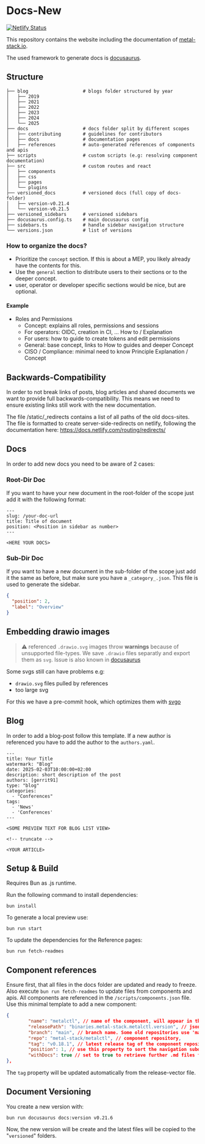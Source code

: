 # Docs-New

[![Netlify Status](https://api.netlify.com/api/v1/badges/f42ce2b4-45f8-4a11-9555-5a25f7a5e2aa/deploy-status)](https://app.netlify.com/projects/docs-new/deploys)

This repository contains the website including the documentation of [metal-stack.io](https://metal-stack.io).

The used framework to generate docs is [docusaurus](https://docusaurus.io).

## Structure

```
├── blog                    # blogs folder structured by year
│   ├── 2019
│   ├── 2021
│   ├── 2022
│   ├── 2023
│   ├── 2024
│   └── 2025
├── docs                    # docs folder split by different scopes
│   ├── contributing        # guidelines for contributors
│   ├── docs                # documentation pages
│   ├── references          # auto-generated references of components and apis
├── scripts                 # custom scripts (e.g: resolving component documentation)
├── src                     # custom routes and react
│   ├── components
│   ├── css
│   ├── pages
│   └── plugins
├── versioned_docs          # versioned docs (full copy of docs-folder)
│   ├── version-v0.21.4
│   └── version-v0.21.5
├── versioned_sidebars      # versioned sidebars
├── docusaurus.config.ts    # main docusaurus config
├── sidebars.ts             # handle sidebar navigation structure
└── versions.json           # list of versions
```

### How to organize the docs?

- Prioritize the `concept` section. If this is about a MEP, you likely already have the contents for this.
- Use the `general` section to distribute users to their sections or to the deeper concept.
- user, operator or developer specific sections would be nice, but are optional.

#### Example

- Roles and Permissions
  - Concept: explains all roles, permissions and sessions
  - For operators: OIDC, creation in CI, ... How to / Explanation
  - For users: how to guide to create tokens and edit permissions
  - General: base concept, links to How to guides and deeper Concept
  - CISO / Compliance: minimal need to know Principle Explanation / Concept

## Backwards-Compatibility

In order to not break links of posts, blog articles and shared documents we want to provide full backwards-compatibility.
This means we need to ensure existing links still work with the new documentation.

The file /static/_redirects contains a list of all paths of the old docs-sites. The file is formatted to create server-side-redirects on netlify, following the documentation here: https://docs.netlify.com/routing/redirects/

## Docs

In order to add new docs you need to be aware of 2 cases:

### Root-Dir Doc

If you want to have your new document in the root-folder of the scope just add it with the following format:

```
---
slug: /your-doc-url
title: Title of document
position: <Position in sidebar as number>
---

<HERE YOUR DOCS>
```

### Sub-Dir Doc

If you want to have a new document in the sub-folder of the scope just add it the same as before, but make sure you have a `_category_.json`.
This file is used to generate the sidebar.

```json
{
  "position": 2,
  "label": "Overview"
}
```

## Embedding drawio images

> ⚠️ referenced `.drawio.svg` images throw **warnings** because of unsupported file-types. We save `.drawio` files separatly and export them as `svg`. Issue is also known in [docusaurus](https://github.com/facebook/docusaurus/issues/9715)

Some svgs still can have problems e.g:

- `drawio.svg` files pulled by references
- too large svg

For this we have a pre-commit hook, which optimizes them with [svgo](https://github.com/svg/svgo)

## Blog

In order to add a blog-post follow this template. If a new author is referenced you have to add the author to the `authors.yaml`.

```
---
title: Your Title
watermark: "Blog"
date: 2025-02-03T10:00:00+02:00
description: short description of the post
authors: [gerrit91]
type: "blog"
categories:
  - "Conferences"
tags:
  - 'News'
  - 'Conferences'
---

<SOME PREVIEW TEXT FOR BLOG LIST VIEW>

<!-- truncate -->

<YOUR ARTICLE>
```

## Setup & Build

Requires Bun as .js runtime.

Run the following command to install dependencies:

```
bun install
```

To generate a local preview use:

```
bun run start
```

To update the dependencies for the Reference pages:

```
bun run fetch-readmes
```

## Component references

Ensure first, that all files in the docs folder are updated and ready to freeze. Also execute `bun run fetch-readmes` to update files from components and apis.
All components are referenced in the `/scripts/components.json` file. Use this minimal template to add a new component:

```json
{
        "name": "metalctl", // name of the component, will appear in the navigation
        "releasePath": "binaries.metal-stack.metalctl.version", // json-path of the version or tag in the release-vector
        "branch": "main", // branch name. Some old repositories use 'master'
        "repo": "metal-stack/metalctl", // component repository,
        "tag": "v0.18.1", // latest release tag of the component repository
        "position": 1, // use this property to sort the navigation subdirectories
        "withDocs": true // set to true to retrieve further .md files from a /docs folder. With false, only the README.md will be retrieved.
},
```

The `tag` property will be updated automatically from the release-vector file.

## Document Versioning

You create a new version with:

```
bun run docusaurus docs:version v0.21.6
```

Now, the new version will be create and the latest files will be copied to the "`versioned`" folders.
